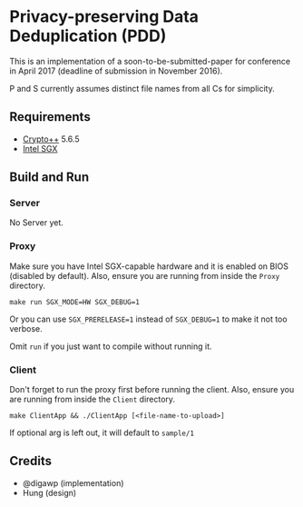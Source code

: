 # Privacy-preserving Data Deduplication (PDD)

This is an implementation of a soon-to-be-submitted-paper for conference in April 2017 (deadline of submission in November 2016).

P and S currently assumes distinct file names from all Cs for simplicity.

## Requirements

- [Crypto++](https://www.cryptopp.com/) 5.6.5
- [Intel SGX](https://github.com/01org/linux-sgx/)

## Build and Run

### Server

No Server yet.

### Proxy

Make sure you have Intel SGX-capable hardware and it is enabled on BIOS (disabled by default). Also, ensure you are running from inside the `Proxy` directory.

    make run SGX_MODE=HW SGX_DEBUG=1

Or you can use `SGX_PRERELEASE=1` instead of `SGX_DEBUG=1` to make it not too verbose.

Omit `run` if you just want to compile without running it.

### Client

Don't forget to run the proxy first before running the client. Also, ensure you are running from inside the `Client` directory.

    make ClientApp && ./ClientApp [<file-name-to-upload>]

If optional arg is left out, it will default to `sample/1`

## Credits

- @digawp (implementation)
- Hung (design)
